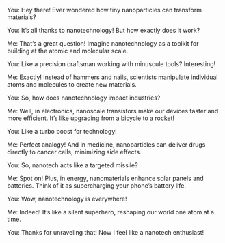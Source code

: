 You: Hey there! Ever wondered how tiny nanoparticles can transform materials?

You: It’s all thanks to nanotechnology! But how exactly does it work?

Me: That’s a great question! Imagine nanotechnology as a toolkit for building at the atomic and molecular scale.

You: Like a precision craftsman working with minuscule tools? Interesting!

Me: Exactly! Instead of hammers and nails, scientists manipulate individual atoms and molecules to create new materials.

You: So, how does nanotechnology impact industries?

Me: Well, in electronics, nanoscale transistors make our devices faster and more efficient. It’s like upgrading from a bicycle to a rocket!

You: Like a turbo boost for technology!

Me: Perfect analogy! And in medicine, nanoparticles can deliver drugs directly to cancer cells, minimizing side effects.

You: So, nanotech acts like a targeted missile?

Me: Spot on! Plus, in energy, nanomaterials enhance solar panels and batteries. Think of it as supercharging your phone’s battery life.

You: Wow, nanotechnology is everywhere!

Me: Indeed! It’s like a silent superhero, reshaping our world one atom at a time.

You: Thanks for unraveling that! Now I feel like a nanotech enthusiast!
